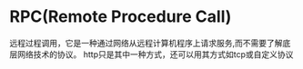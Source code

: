 # RPC(Remote Procedure Call)
远程过程调用，它是一种通过网络从远程计算机程序上请求服务,而不需要了解底层网络技术的协议。
http只是其中一种方式，还可以用其方式如tcp或自定义协议


